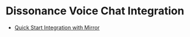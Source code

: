 # Dissonance Voice Chat Integration

- [Quick Start Integration with Mirror](https://placeholder-software.co.uk/dissonance/docs/Basics/Quick-Start-Mirror.html)
